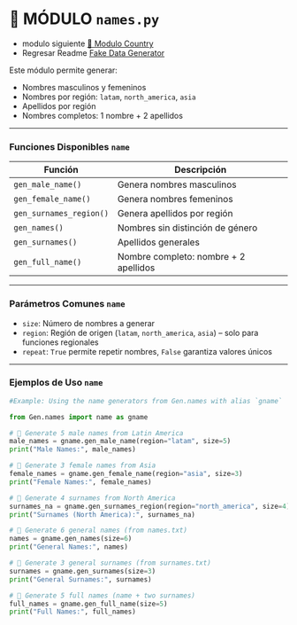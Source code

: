 # 📒 MÓDULO `names.py`

- modulo siguiente [📒 Modulo Country](country.md)
- Regresar Readme [Fake Data Generator](../../../../README_es.md)

Este módulo permite generar:

- Nombres masculinos y femeninos
- Nombres por región: `latam`, `north_america`, `asia`
- Apellidos por región
- Nombres completos: 1 nombre + 2 apellidos

---

### Funciones Disponibles `name`

| Función                | Descripción                            |
|------------------------|----------------------------------------|
| `gen_male_name()`      | Genera nombres masculinos              |
| `gen_female_name()`    | Genera nombres femeninos               |
| `gen_surnames_region()`| Genera apellidos por región            |
| `gen_names()`          | Nombres sin distinción de género       |
| `gen_surnames()`       | Apellidos generales                    |
| `gen_full_name()`      | Nombre completo: nombre + 2 apellidos  |

---

### Parámetros Comunes `name`

- `size`: Número de nombres a generar
- `region`: Región de origen (`latam`, `north_america`, `asia`) – solo para funciones regionales
- `repeat`: `True` permite repetir nombres, `False` garantiza valores únicos

---

### Ejemplos de Uso `name`

```python
#Example: Using the name generators from Gen.names with alias `gname`

from Gen.names import name as gname

# 🔹 Generate 5 male names from Latin America
male_names = gname.gen_male_name(region="latam", size=5)
print("Male Names:", male_names)

# 🔹 Generate 3 female names from Asia
female_names = gname.gen_female_name(region="asia", size=3)
print("Female Names:", female_names)

# 🔹 Generate 4 surnames from North America
surnames_na = gname.gen_surnames_region(region="north_america", size=4)
print("Surnames (North America):", surnames_na)

# 🔹 Generate 6 general names (from names.txt)
names = gname.gen_names(size=6)
print("General Names:", names)

# 🔹 Generate 3 general surnames (from surnames.txt)
surnames = gname.gen_surnames(size=3)
print("General Surnames:", surnames)

# 🔹 Generate 5 full names (name + two surnames)
full_names = gname.gen_full_name(size=5)
print("Full Names:", full_names)

```